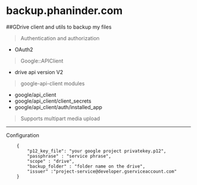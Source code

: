 backup.phaninder.com
====================

##GDrive client and utils to backup my files

> Authentication and authorization
* OAuth2

> Google::APIClient
* drive api version V2

> google-api-client modules
* google/api_client
* google/api_client/client_secrets
* google/api_client/auth/installed_app

> Supports multipart media upload

---------------------------------------------

Configuration

		{
			"p12_key_file": "your google project privatekey.p12",
			"passphrase" : "service phrase",
			"scope" : "drive",
			"backup_folder" : "folder name on the drive",
			"issuer" :"project-service@developer.gserviceaccount.com"
		}
